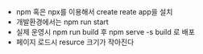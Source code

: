 * npm 혹은 npx를 이용해서 create reate app을 설치
* 개발환경에서는 npm run start
* 실제 운영시 npm run build 후 npm serve -s build 로 배포
* 페이지 로드시 resurce 크기가 작아진다